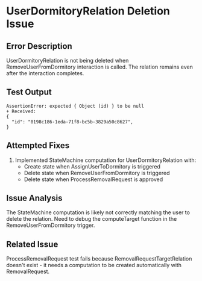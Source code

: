 # UserDormitoryRelation Deletion Issue

## Error Description
UserDormitoryRelation is not being deleted when RemoveUserFromDormitory interaction is called. The relation remains even after the interaction completes.

## Test Output
```
AssertionError: expected { Object (id) } to be null
+ Received: 
{
  "id": "0198c186-1eda-71f8-bc5b-3829a50c8627",
}
```

## Attempted Fixes
1. Implemented StateMachine computation for UserDormitoryRelation with:
   - Create state when AssignUserToDormitory is triggered
   - Delete state when RemoveUserFromDormitory is triggered
   - Delete state when ProcessRemovalRequest is approved

## Issue Analysis
The StateMachine computation is likely not correctly matching the user to delete the relation. Need to debug the computeTarget function in the RemoveUserFromDormitory trigger.

## Related Issue
ProcessRemovalRequest test fails because RemovalRequestTargetRelation doesn't exist - it needs a computation to be created automatically with RemovalRequest.
